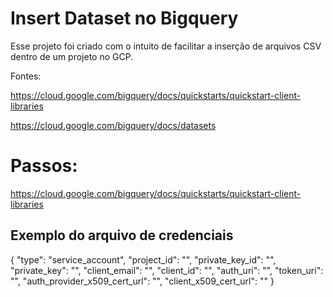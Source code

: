# Insert Dataset no Bigquery

Esse projeto foi criado com o intuito de facilitar a inserção de arquivos CSV dentro de um projeto no GCP.

Fontes:

https://cloud.google.com/bigquery/docs/quickstarts/quickstart-client-libraries

https://cloud.google.com/bigquery/docs/datasets

# Passos:

https://cloud.google.com/bigquery/docs/quickstarts/quickstart-client-libraries


## Exemplo do arquivo de credenciais

{
  "type": "service_account",
  "project_id": "",
  "private_key_id": "",
  "private_key": "",
  "client_email": "",
  "client_id": "",
  "auth_uri": "",
  "token_uri": "",
  "auth_provider_x509_cert_url": "",
  "client_x509_cert_url": ""
}

